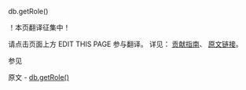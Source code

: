  db.getRole()

 ！本页翻译征集中！

请点击页面上方 EDIT THIS PAGE 参与翻译。
详见：
[贡献指南]( https://github.com/JinMuInfo/MongoDB-Manual-zh/blob/master/CONTRIBUTING.md )、
[原文链接](  https://docs.mongodb.com/manual/reference/method/db.getRole/  )。

 参见

原文 - [db.getRole()]( https://docs.mongodb.com/manual/reference/method/db.getRole/ )

